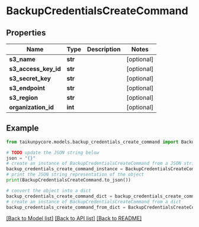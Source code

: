 # BackupCredentialsCreateCommand


## Properties

Name | Type | Description | Notes
------------ | ------------- | ------------- | -------------
**s3_name** | **str** |  | [optional] 
**s3_access_key_id** | **str** |  | [optional] 
**s3_secret_key** | **str** |  | [optional] 
**s3_endpoint** | **str** |  | [optional] 
**s3_region** | **str** |  | [optional] 
**organization_id** | **int** |  | [optional] 

## Example

```python
from taikunpycore.models.backup_credentials_create_command import BackupCredentialsCreateCommand

# TODO update the JSON string below
json = "{}"
# create an instance of BackupCredentialsCreateCommand from a JSON string
backup_credentials_create_command_instance = BackupCredentialsCreateCommand.from_json(json)
# print the JSON string representation of the object
print(BackupCredentialsCreateCommand.to_json())

# convert the object into a dict
backup_credentials_create_command_dict = backup_credentials_create_command_instance.to_dict()
# create an instance of BackupCredentialsCreateCommand from a dict
backup_credentials_create_command_from_dict = BackupCredentialsCreateCommand.from_dict(backup_credentials_create_command_dict)
```
[[Back to Model list]](../README.md#documentation-for-models) [[Back to API list]](../README.md#documentation-for-api-endpoints) [[Back to README]](../README.md)


